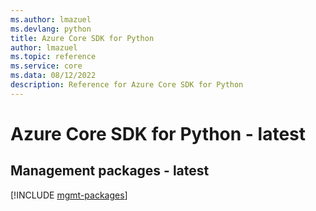 ```yaml
---
ms.author: lmazuel
ms.devlang: python
title: Azure Core SDK for Python
author: lmazuel
ms.topic: reference
ms.service: core
ms.data: 08/12/2022
description: Reference for Azure Core SDK for Python
---
```

# Azure Core SDK for Python - latest

## Management packages - latest
[!INCLUDE [mgmt-packages](core-mgmt-index.md)]